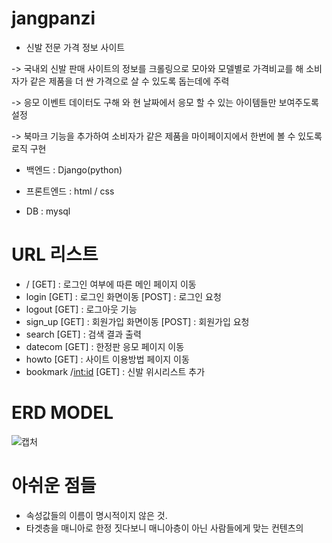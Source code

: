 # jangpanzi

- 신발 전문 가격 정보 사이트
 
 -> 국내외 신발 판매 사이트의 정보를 크롤링으로 모아와 모델별로 가격비교를 해 소비자가 같은 제품을 더 싼 가격으로 살 수 있도록 돕는데에 주력
 
 -> 응모 이벤트 데이터도 구해 와 현 날짜에서 응모 할 수 있는 아이템들만 보여주도록 설정
 
 -> 북마크 기능을 추가하여 소비자가 같은 제품을 마이페이지에서 한번에 볼 수 있도록 로직 구현

- 백엔드 : Django(python)

- 프론트엔드 : html / css

- DB : mysql

# URL 리스트

 - / [GET] : 로그인 여부에 따른 메인 페이지 이동  
 - login [GET] : 로그인 화면이동
         [POST] : 로그인 요청
 - logout [GET] : 로그아웃 기능
 - sign_up [GET] : 회원가입 화면이동
           [POST] : 회원가입 요청
 - search [GET] : 검색 결과 출력
 - datecom [GET] : 한정판 응모 페이지 이동
 - howto [GET] : 사이트 이용방법 페이지 이동
 - bookmark /<int:id> [GET] : 신발 위시리스트 추가

# ERD MODEL

![캡처](https://user-images.githubusercontent.com/23503161/149621629-5d7b8b98-03b6-42c7-9444-727bf67f5e55.PNG)

# 아쉬운 점들

- 속성값들의 이름이 명시적이지 않은 것.
- 타겟층을 매니아로 한정 짓다보니 매니아층이 아닌 사람들에게 맞는 컨텐츠의 
